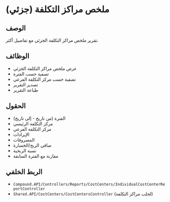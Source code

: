 # ملخص مراكز التكلفة (جزئي)

## الوصف
تقرير ملخص مراكز التكلفة الجزئي مع تفاصيل أكثر.

## الوظائف
- عرض ملخص مراكز التكلفة الجزئي
- تصفية حسب الفترة
- تصفية حسب مركز التكلفة الفرعي
- تصدير التقرير
- طباعة التقرير

## الحقول
- الفترة (من تاريخ - إلى تاريخ)
- مركز التكلفة الرئيسي
- مركز التكلفة الفرعي
- الإيرادات
- المصروفات
- صافي الربح/الخسارة
- نسبة الربحية
- مقارنة مع الفترة السابقة

## الربط الخلفي
- `Compound.API/Controllers/Reports/CostCenters/IndividualCostCenterReportController`
- `Shared.API/CostCenters/CostCentersController` (لجلب مراكز التكلفة)
